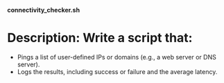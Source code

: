 **connectivity_checker.sh**

# Description: Write a script that:

- Pings a list of user-defined IPs or domains (e.g., a web server or DNS server).
- Logs the results, including success or failure and the average latency.
